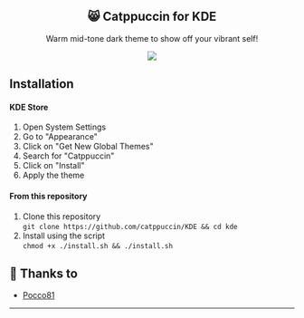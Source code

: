 <p align="center">
  <h2 align="center">😸 Catppuccin for KDE</h2>
</p>

<p align="center">Warm mid-tone dark theme to show off your vibrant self!</p>

<p align="center">
  <img src="https://raw.githubusercontent.com/catppuccin/catppuccin/dev/assets/misc/sample.png"/>
</p>

## Installation
#### KDE Store
1. Open System Settings
2. Go to "Appearance"
3. Click on "Get New Global Themes"
4. Search for "Catppuccin"
5. Click on "Install"
6. Apply the theme

#### From this repository
1. Clone this repository  
`git clone https://github.com/catppuccin/KDE && cd kde`
2. Install using the script  
`chmod +x ./install.sh && ./install.sh`

## 💝 Thanks to

- [Pocco81](https://github.com/Pocco81)

---
